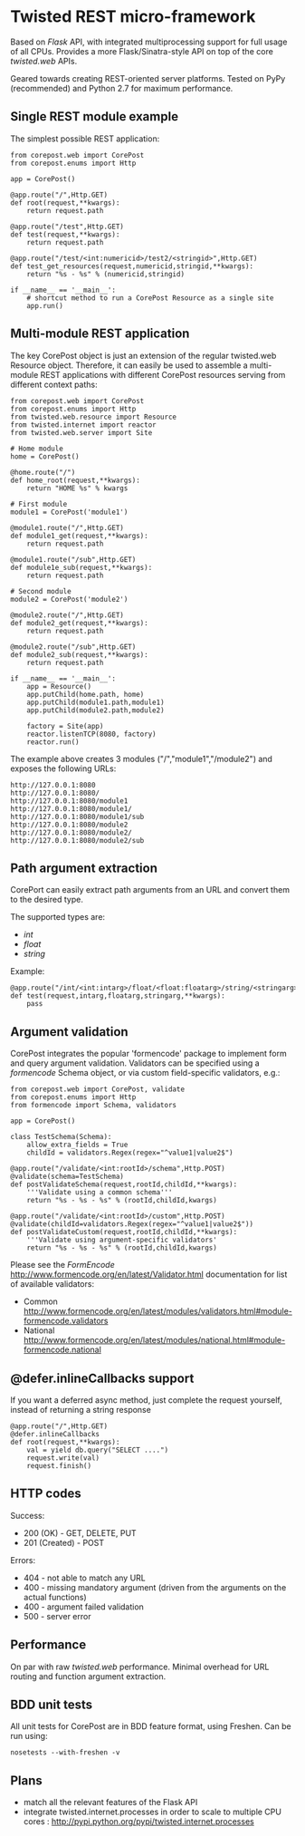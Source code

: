 Twisted REST micro-framework
================================

Based on *Flask* API, with integrated multiprocessing support for full usage of all CPUs. 
Provides a more Flask/Sinatra-style API on top of the core *twisted.web* APIs.

Geared towards creating REST-oriented server platforms.
Tested on PyPy (recommended) and Python 2.7 for maximum performance.

Single REST module example
--------------------------

The simplest possible REST application:

	from corepost.web import CorePost
	from corepost.enums import Http
	
	app = CorePost()
	
	@app.route("/",Http.GET)
	def root(request,**kwargs):
	    return request.path
	
	@app.route("/test",Http.GET)
	def test(request,**kwargs):
	    return request.path
	
	@app.route("/test/<int:numericid>/test2/<stringid>",Http.GET)
	def test_get_resources(request,numericid,stringid,**kwargs):
	    return "%s - %s" % (numericid,stringid)
	
	if __name__ == '__main__':
	    # shortcut method to run a CorePost Resource as a single site
	    app.run()


Multi-module REST application
--------------------------------

The key CorePost object is just an extension of the regular twisted.web Resource object.
Therefore, it can easily be used to assemble a multi-module REST applications with
different CorePost resources serving from different context paths:

    from corepost.web import CorePost
    from corepost.enums import Http
    from twisted.web.resource import Resource
    from twisted.internet import reactor
    from twisted.web.server import Site

	# Home module    
    home = CorePost()
    
    @home.route("/")
    def home_root(request,**kwargs):
        return "HOME %s" % kwargs
    
    # First module
    module1 = CorePost('module1')
    
    @module1.route("/",Http.GET)
    def module1_get(request,**kwargs):
        return request.path
    
    @module1.route("/sub",Http.GET)
    def module1e_sub(request,**kwargs):
        return request.path
    
    # Second module
    module2 = CorePost('module2')
    
    @module2.route("/",Http.GET)
    def module2_get(request,**kwargs):
        return request.path
    
    @module2.route("/sub",Http.GET)
    def module2_sub(request,**kwargs):
        return request.path
    
    if __name__ == '__main__':
        app = Resource()
        app.putChild(home.path, home)
        app.putChild(module1.path,module1)
        app.putChild(module2.path,module2)
    
        factory = Site(app)
        reactor.listenTCP(8080, factory) 
        reactor.run()                   

The example above creates 3 modules ("/","module1","/module2") and exposes the following URLs:

	http://127.0.0.1:8080					
	http://127.0.0.1:8080/				
	http://127.0.0.1:8080/module1		
	http://127.0.0.1:8080/module1/			
	http://127.0.0.1:8080/module1/sub		
	http://127.0.0.1:8080/module2			
	http://127.0.0.1:8080/module2/			
	http://127.0.0.1:8080/module2/sub	

Path argument extraction
------------------------

CorePort can easily extract path arguments from an URL and convert them to the desired type.

The supported types are:

* *int*
* *float*
* *string*

Example:

	@app.route("/int/<int:intarg>/float/<float:floatarg>/string/<stringarg>",Http.GET)
	def test(request,intarg,floatarg,stringarg,**kwargs):
		pass
	    
Argument validation
-------------------

CorePost integrates the popular 'formencode' package to implement form and query argument validation.
Validators can be specified using a *formencode* Schema object, or via custom field-specific validators, e.g.:

	from corepost.web import CorePost, validate
	from corepost.enums import Http
	from formencode import Schema, validators
	
	app = CorePost()
	
	class TestSchema(Schema):
	    allow_extra_fields = True
	    childId = validators.Regex(regex="^value1|value2$")
		
	@app.route("/validate/<int:rootId>/schema",Http.POST)
	@validate(schema=TestSchema)
	def postValidateSchema(request,rootId,childId,**kwargs):
	    '''Validate using a common schema'''
	    return "%s - %s - %s" % (rootId,childId,kwargs)
	
	@app.route("/validate/<int:rootId>/custom",Http.POST)
	@validate(childId=validators.Regex(regex="^value1|value2$"))
	def postValidateCustom(request,rootId,childId,**kwargs):
	    '''Validate using argument-specific validators'
	    return "%s - %s - %s" % (rootId,childId,kwargs)	    

Please see the *FormEncode* <http://www.formencode.org/en/latest/Validator.html> documentation
for list of available validators:

* Common <http://www.formencode.org/en/latest/modules/validators.html#module-formencode.validators>
* National <http://www.formencode.org/en/latest/modules/national.html#module-formencode.national>
	    
@defer.inlineCallbacks support
------------------------------

If you want a deferred async method, just complete the request yourself, instead of returning a string response

	@app.route("/",Http.GET)
	@defer.inlineCallbacks
	def root(request,**kwargs):
		val = yield db.query("SELECT ....")
		request.write(val)
		request.finish()

HTTP codes
------------------

Success:

* 200 (OK) - GET, DELETE, PUT
* 201 (Created) - POST
	
Errors:

* 404 - not able to match any URL
* 400 - missing mandatory argument (driven from the arguments on the actual functions)
* 400 - argument failed validation
* 500 - server error
	    	        
Performance
-----------

On par with raw *twisted.web* performance. Minimal overhead for URL routing and function argument extraction.

BDD unit tests
--------------

All unit tests for CorePost are in BDD feature format, using Freshen.
Can be run using:

	nosetests --with-freshen -v

Plans
-----

* match all the relevant features of the Flask API
* integrate twisted.internet.processes in order to scale to multiple CPU cores : http://pypi.python.org/pypi/twisted.internet.processes